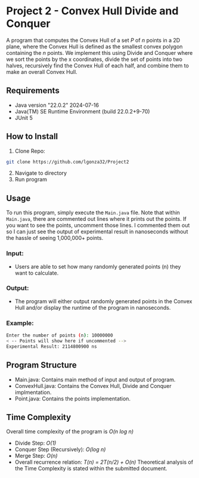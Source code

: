 <!-- DESCRIPTION -->
# Project 2 - Convex Hull Divide and Conquer

A program that computes the Convex Hull of a set *P* of *n* points in a 2D plane, where the Convex Hull is defined as the smallest convex polygon containing the *n* points. We implement this using Divide and Conquer where we sort the points by the x coordinates, divide the set of points into two halves, recursively find the Convex Hull of each half, and combine them to make an overall Convex Hull.

<!-- REQUIREMENTS -->
## Requirements
- Java version "22.0.2" 2024-07-16
- Java(TM) SE Runtime Environment (build 22.0.2+9-70)
- JUnit 5

<!-- INSTALLATION -->
## How to Install
1. Clone Repo: 
```sh
git clone https://github.com/lgonza32/Project2
```
2. Navigate to directory
4. Run program

<!-- USAGE -->
## Usage
To run this program, simply execute the `Main.java` file. Note that within `Main.java`, there are commented out lines where it prints out the points. If you want to see the points, uncomment those lines. I commented them out so I can just see the output of experimental result in nanoseconds without the hassle of seeing 1,000,000+ points.

### Input:
- Users are able to set how many randomly generated points (n) they want to calculate.

### Output:
- The program will either output randomly generated points in the Convex Hull and/or display the runtime of the program in nanoseconds.

### Example:
```sh
Enter the number of points (n): 10000000
< -- Points will show here if uncommented -->
Experimental Result: 2114800900 ns
```

<!-- PROGRAM STRUCTURE -->
## Program Structure
- Main.java: Contains main method of input and output of program.
- ConvexHull.java: Contains the Convex Hull, Divide and Conquer implmentation.
- Point.java: Contains the points implementation.

## Time Complexity
Overall time complexity of the program is *O(n log n)*
- Divide Step: *O(1)*
- Conquer Step (Recursively): *O(log n)*
- Merge Step: *O(n)*
- Overall recurrence relation: *T(n) = 2T(n/2) + O(n)*
Theoretical analysis of the Time Complexity is stated within the submitted document.